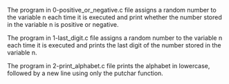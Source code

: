 The program in 0-positive_or_negative.c file assigns a random number to the variable n each time it is executed and print whether the number stored in the variable n is positive or negative.

The program in 1-last_digit.c file assigns a random number to the variable n each time it is executed and prints the last digit of the number stored in the variable n.

The program in 2-print_alphabet.c file prints the alphabet in lowercase, followed by a new line using only the putchar function.